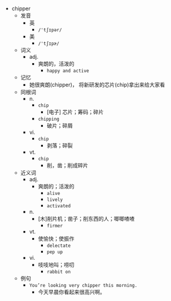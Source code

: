 - chipper
  - 发音
    - 英
      - `/'tʃɪpər/`
    - 美
      - `/'tʃɪpɚ/`
  - 词义
    - adj.
      - 爽朗的，活泼的
        - `happy and active`
  - 记忆
    - 她很爽朗(chipper)， 将新研发的芯片(chip)拿出来给大家看
  - 同根词
    - n.
      - `chip`
        - [电子] 芯片；筹码；碎片
      - `chipping`
        - 破片；碎屑
    - vi.
      - `chip`
        - 剥落；碎裂
    - vt.
      - `chip`
        - 削，凿；削成碎片
  - 近义词
    - adj.
      - 爽朗的；活泼的
        - `alive`
        - `lively`
        - `activated`
    - n.
      - [木]削片机；凿子；削东西的人；唧唧喳喳
        - `firmer`
    - vt.
      - 使愉快；使振作
        - `delectate`
        - `pep up`
    - vi.
      - 吱吱地叫；唠叨
        - `rabbit on`
  - 例句
    - `You’re looking very chipper this morning.`
      - 今天早晨你看起来很高兴啊。

